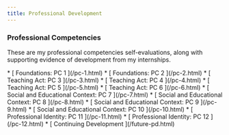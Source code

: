 ```yaml
---
title: Professional Development
---
```


### Professional Competencies

These are my professional competencies self-evaluations, along with supporting
evidence of development from my internships.

<div class="pc-list">
  * [ Foundations: PC 1 ](/pc-1.html)
  * [ Foundations: PC 2 ](/pc-2.html)
  * [ Teaching Act: PC 3 ](/pc-3.html)
  * [ Teaching Act: PC 4 ](/pc-4.html)
  * [ Teaching Act: PC 5 ](/pc-5.html)
  * [ Teaching Act: PC 6 ](/pc-6.html)
  * [ Social and Educational Context: PC 7 ](/pc-7.html)
  * [ Social and Educational Context: PC 8 ](/pc-8.html)
  * [ Social and Educational Context: PC 9 ](/pc-9.html)
  * [ Social and Educational Context: PC 10 ](/pc-10.html)
  * [ Professional Identity: PC 11 ](/pc-11.html)
  * [ Professional Identity: PC 12 ](/pc-12.html)
  * [ Continuing Development ](/future-pd.html)
</div>


<!-- <ul class='post'>
    $for(posts)$
        <li>
            <a href="$url$">$title$</a> $description$
        </li>
    $endfor$
</ul> -->

